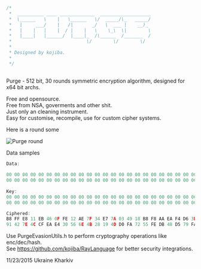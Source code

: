 ```C
/*  
 *  __________ ____ _____________  ___________________  
 *  \______   \    |   \______   \/  _____/\_   _____/  
 *   |     ___/    |   /|       _/   \  ___ |    __)_  
 *   |    |   |    |  / |    |   \    \_\  \|        \  
 *   |____|   |______/  |____|_  /\______  /_______  /  
 *                            \/        \/        \/  
 *  
 * Designed by kojiba.  
 *  
 */  
  
```

Purge - 512 bit, 30 rounds symmetric encryption algorithm, designed for x64 bit archs.

Free and opensource.  
Free from NSA, goverments and other shit.  
Just only an cleaning instrument.  
Easy for customise, recompile, use for custom cipher systems.  
  
Here is a round some  

![Purge round](https://github.com/kojiba/purge/blob/master/purge%20round.png)

Data samples  
```C
Data:
  
00 00 00 00 00 00 00 00 00 00 00 00 00 00 00 00 00 00 00 00 00 00 00 00 00 00 00 00 00 00 00 00  
00 00 00 00 00 00 00 00 00 00 00 00 00 00 00 00 00 00 00 00 00 00 00 00 00 00 00 00 00 00 00 00
  
Key:  
00 00 00 00 00 00 00 00 00 00 00 00 00 00 00 00 00 00 00 00 00 00 00 00 00 00 00 00 00 00 00 00  
00 00 00 00 00 00 00 00 00 00 00 00 00 00 00 00 00 00 00 00 00 00 00 00 00 00 00 00 00 00 00 00  

Ciphered:  
B8 FF E8 11 EB 46 0F FE 12 AE 7F 34 E7 7A 03 49 18 B8 F8 AA EA F4 D6 3D 1F A8 98 35 35 C7 5C 42  
91 42 7E 4C CF EA E4 30 56 6E 4B 28 19 4D D0 FA 72 55 FE DB 48 D5 79 FA 5A 1D 9B 47 10 9D E1 7E  
```

Use PurgeEvasionUtils.h to perform cryptography operations like enc/dec/hash.  
See https://github.com/kojiba/RayLanguage for better security integrations.  

11/23/2015 Ukraine Kharkiv